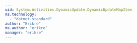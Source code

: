 ```yaml
---
uid: System.Activities.DynamicUpdate.DynamicUpdateMapItem
ms.technology: 
  - "dotnet-standard"
author: "Erikre"
ms.author: "erikre"
manager: "erikre"
---
```

